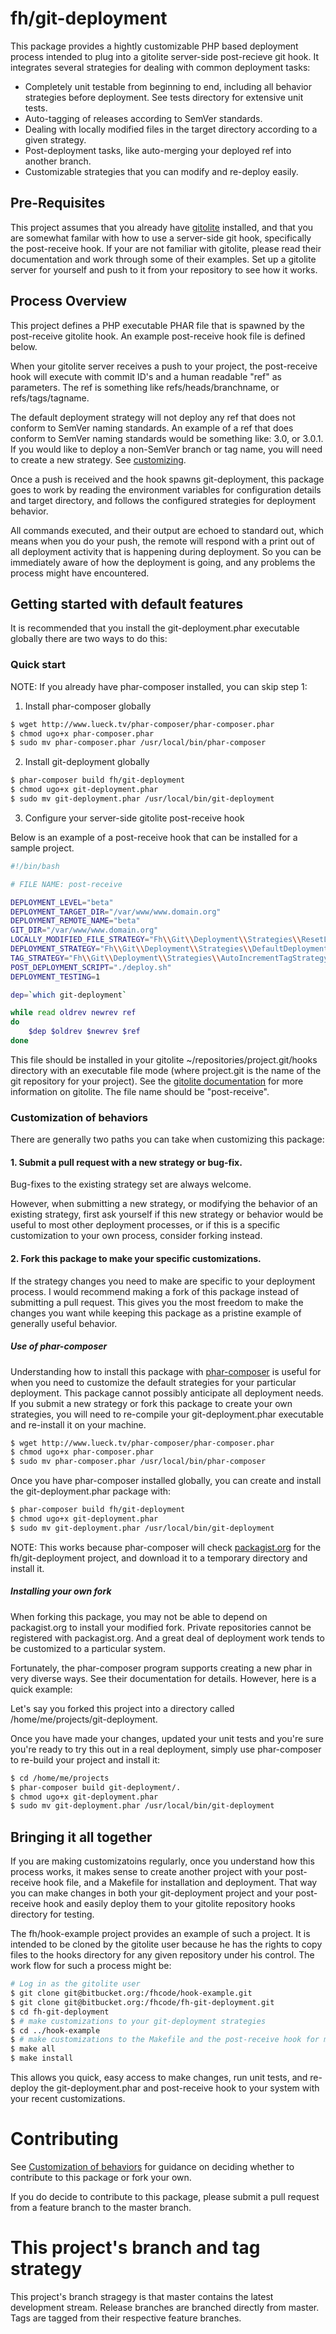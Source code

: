 # fh/git-deployment

This package provides a hightly customizable PHP based deployment process intended to plug into a gitolite server-side post-recieve git hook. It integrates several strategies for dealing with common deployment tasks:

- Completely unit testable from beginning to end, including all behavior strategies before deployment. See tests directory for extensive unit tests.
- Auto-tagging of releases according to SemVer standards.
- Dealing with locally modified files in the target directory according to a given strategy.
- Post-deployment tasks, like auto-merging your deployed ref into another branch.
- Customizable strategies that you can modify and re-deploy easily.

## Pre-Requisites

This project assumes that you already have [gitolite](http://gitolite.com/gitolite/index.html) installed, and that you are somewhat familar with how to use a server-side git hook, specifically the post-receive hook. If your are not familiar with gitolite, please read their documentation and work through some of their examples. Set up a gitolite server for yourself and push to it from your repository to see how it works.

## Process Overview

This project defines a PHP executable PHAR file that is spawned by the post-receive gitolite hook. An example post-receive hook file is defined below.

When your gitolite server receives a push to your project, the post-receive hook will execute with commit ID's and a human readable "ref" as parameters. The ref is something like refs/heads/branchname, or refs/tags/tagname.

The default deployment strategy will not deploy any ref that does not conform to SemVer naming standards. An example of a ref that does conform to SemVer naming standards would be something like: 3.0, or 3.0.1. If you would like to deploy a non-SemVer branch or tag name, you will need to create a new strategy. See [customizing](#markdown-header-customization-of-behaviors).

Once a push is received and the hook spawns git-deployment, this package goes to work by reading the environment variables for configuration details and target directory, and follows the configured strategies for deployment behavior.

All commands executed, and their output are echoed to standard out, which means when you do your push, the remote will respond with a print out of all deployment activity that is happening during deployment. So you can be immediately aware of how the deployment is going, and any problems the process might have encountered.

## Getting started with default features

It is recommended that you install the git-deployment.phar executable globally there are two ways to do this:

### Quick start

NOTE: If you already have phar-composer installed, you can skip step 1:

1. Install phar-composer globally
```sh
$ wget http://www.lueck.tv/phar-composer/phar-composer.phar
$ chmod ugo+x phar-composer.phar
$ sudo mv phar-composer.phar /usr/local/bin/phar-composer
```
2. Install git-deployment globally
```sh
$ phar-composer build fh/git-deployment
$ chmod ugo+x git-deployment.phar
$ sudo mv git-deployment.phar /usr/local/bin/git-deployment
```
3. Configure your server-side gitolite post-receive hook

Below is an example of a post-receive hook that can be installed for a sample project.

```sh
#!/bin/bash

# FILE NAME: post-receive

DEPLOYMENT_LEVEL="beta"
DEPLOYMENT_TARGET_DIR="/var/www/www.domain.org"
DEPLOYMENT_REMOTE_NAME="beta"
GIT_DIR="/var/www/www.domain.org"
LOCALLY_MODIFIED_FILE_STRATEGY="Fh\\Git\\Deployment\\Strategies\\ResetLocallyModifiedFileStrategy"
DEPLOYMENT_STRATEGY="Fh\\Git\\Deployment\\Strategies\\DefaultDeploymentStrategy"
TAG_STRATEGY="Fh\\Git\\Deployment\\Strategies\\AutoIncrementTagStrategy"
POST_DEPLOYMENT_SCRIPT="./deploy.sh"
DEPLOYMENT_TESTING=1

dep=`which git-deployment`

while read oldrev newrev ref
do
    $dep $oldrev $newrev $ref
done
```

This file should be installed in your gitolite ~/repositories/project.git/hooks directory with an executable file mode (where project.git is the name of the git repository for your project). See the [gitolite documentation](http://gitolite.com/gitolite/index.html) for more information on gitolite. The file name should be "post-receive".

### Customization of behaviors

There are generally two paths you can take when customizing this package:

#### 1. Submit a pull request with a new strategy or bug-fix.

Bug-fixes to the existing strategy set are always welcome.

However, when submitting a new strategy, or modifying the behavior of an existing strategy, first ask yourself if this new strategy or behavior would be useful to most other deployment processes, or if this is a specific customization to your own process, consider forking instead.

#### 2. Fork this package to make your specific customizations.

If the strategy changes you need to make are specific to your deployment process. I would recommend making a fork of this package instead of submitting a pull request. This gives you the most freedom to make the changes you want while keeping this package as a pristine example of generally useful behavior.

##### Use of phar-composer

Understanding how to install this package with [phar-composer](https://github.com/clue/phar-composer) is useful for when you need to customize the default strategies for your particular deployment. This package cannot possibly anticipate all deployment needs. If you submit a new strategy or fork this package to create your own strategies, you will need to re-compile your git-deployment.phar executable and re-install it on your machine.

```sh
$ wget http://www.lueck.tv/phar-composer/phar-composer.phar
$ chmod ugo+x phar-composer.phar
$ sudo mv phar-composer.phar /usr/local/bin/phar-composer
```

Once you have phar-composer installed globally, you can create and install the git-deployment.phar package with:

```sh
$ phar-composer build fh/git-deployment
$ chmod ugo+x git-deployment.phar
$ sudo mv git-deployment.phar /usr/local/bin/git-deployment
```

NOTE: This works because phar-composer will check [packagist.org](http://packagist.org) for the fh/git-deployment project, and download it to a temporary directory and install it.

##### Installing your own fork

When forking this package, you may not be able to depend on packagist.org to install your modified fork. Private repositories cannot be registered with packagist.org. And a great deal of deployment work tends to be customized to a particular system.

Fortunately, the phar-composer program supports creating a new phar in very diverse ways. See their documentation for details. However, here is a quick example:

Let's say you forked this project into a directory called /home/me/projects/git-deployment.

Once you have made your changes, updated your unit tests and you're sure you're ready to try this out in a real deployment, simply use phar-composer to re-build your project and install it:

```sh
$ cd /home/me/projects
$ phar-composer build git-deployment/.
$ chmod ugo+x git-deployment.phar
$ sudo mv git-deployment.phar /usr/local/bin/git-deployment
```

## Bringing it all together

If you are making customizatoins regularly, once you understand how this process works, it makes sense to create another project with your post-receive hook file, and a Makefile for installation and deployment. That way you can make changes in both your git-deployment project and your post-receive hook and easily deploy them to your gitolite repository hooks directory for testing.

The fh/hook-example project provides an example of such a project. It is intended to be cloned by the gitolite user because he has the rights to copy files to the hooks directory for any given repository under his control. The work flow for such a process might be:

```sh
# Log in as the gitolite user
$ git clone git@bitbucket.org:/fhcode/hook-example.git
$ git clone git@bitbucket.org:/fhcode/fh-git-deployment.git
$ cd fh-git-deployment
$ # make customizations to your git-deployment strategies
$ cd ../hook-example
$ # make customizations to the Makefile and the post-receive hook for my project
$ make all
$ make install
```

This allows you quick, easy access to make changes, run unit tests, and re-deploy the git-deployment.phar and post-receive hook to your system with your recent customizations.

# Contributing

See [Customization of behaviors](#markdown-header-customization-of-behaviors) for guidance on deciding whether to contribute to this package or fork your own.

If you do decide to contribute to this package, please submit a pull request from a feature branch to the master branch.

# This project's branch and tag strategy

This project's branch stragegy is that master contains the latest development stream. Release branches are branched directly from master. Tags are tagged from their respective feature branches.

